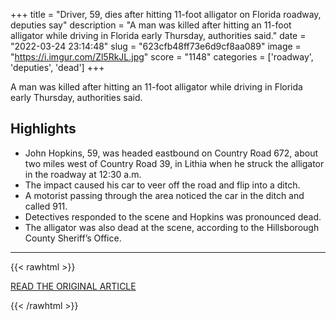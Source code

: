 +++
title = "Driver, 59, dies after hitting 11-foot alligator on Florida roadway, deputies say"
description = "A man was killed after hitting an 11-foot alligator while driving in Florida early Thursday, authorities said."
date = "2022-03-24 23:14:48"
slug = "623cfb48ff73e6d9cf8aa089"
image = "https://i.imgur.com/Zl5RkJL.jpg"
score = "1148"
categories = ['roadway', 'deputies', 'dead']
+++

A man was killed after hitting an 11-foot alligator while driving in Florida early Thursday, authorities said.

## Highlights

- John Hopkins, 59, was headed eastbound on Country Road 672, about two miles west of Country Road 39, in Lithia when he struck the alligator in the roadway at 12:30 a.m.
- The impact caused his car to veer off the road and flip into a ditch.
- A motorist passing through the area noticed the car in the ditch and called 911.
- Detectives responded to the scene and Hopkins was pronounced dead.
- The alligator was also dead at the scene, according to the Hillsborough County Sheriff’s Office.

---

{{< rawhtml >}}
  <p class="article-category">
    <a target="_blank" href="https://www.nbcnews.com/news/us-news/driver-59-dies-hitting-11-foot-alligator-florida-roadway-deputies-say-rcna21379">READ THE ORIGINAL ARTICLE</a>
  </p>
{{< /rawhtml >}}
